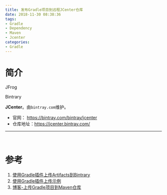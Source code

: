 ```yaml
---
title: 发布Gradle项目到远程JCenter仓库
date: 2018-11-30 08:38:36
tags:
- Gradle
- Dependency
- Maven
- Jcenter
categories:
- Gradle
---
```


# 简介

JFrog

Bintrary

**JCenter**。由`bintray.com`维护。

* 官网： https://bintray.com/bintray/jcenter
* 仓库地址：https://jcenter.bintray.com/



---

<br>





# 参考

1. [使用Gradle插件上传Artifacts到Bintrary](https://github.com/bintray/gradle-bintray-plugin#readme)
2. [使用Gradle插件上传示例](https://github.com/bintray/bintray-examples/tree/master/gradle-bintray-plugin-examples)
3. [博客-上传Gradle项目到Maven仓库](https://blog.csdn.net/xiangzhihong8/article/details/53869957)







